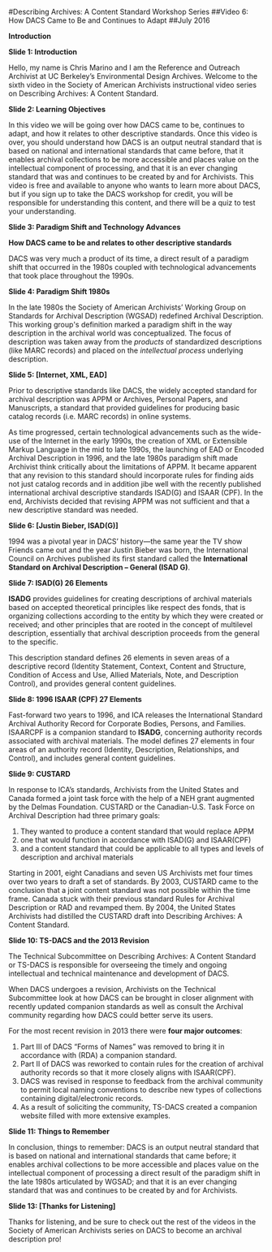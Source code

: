 ﻿#Describing Archives: A Content Standard Workshop Series
##Video 6: How DACS Came to Be and Continues to Adapt
##July 2016
<br/>

**Introduction**

**Slide 1: Introduction**

Hello, my name is Chris Marino and I am the Reference and Outreach Archivist at UC Berkeley’s Environmental Design Archives. Welcome to the sixth video in the Society of American Archivists instructional video series on Describing Archives: A Content Standard.

**Slide 2: Learning Objectives**

In this video we will be going over how DACS came to be, continues to adapt, and how it relates to other descriptive standards. Once this video is over, you should understand how DACS is an output neutral standard that is based on national and international standards that came before, that it enables archival collections to be more accessible and places value on the intellectual component of processing, and that it is an ever changing standard that was and continues to be created by and for Archivists. This video is free and available to anyone who wants to learn more about DACS, but if you sign up to take the DACS workshop for credit, you will be responsible for understanding this content, and there will be a quiz to test your understanding.

**Slide 3: Paradigm Shift and Technology Advances**

**How DACS came to be and relates to other descriptive standards**

DACS was very much a product of its time, a direct result of a paradigm shift that occurred in the 1980s coupled with technological advancements that took place throughout the 1990s.

**Slide 4: Paradigm Shift 1980s**

In the late 1980s the Society of American Archivists’ Working Group on Standards for Archival Description (WGSAD) redefined Archival Description. This working group's definition marked a paradigm shift in the way description in the archival world was conceptualized. The focus of description was taken away from the *products* of standardized descriptions (like MARC records) and placed on the *intellectual process* underlying description.

**Slide 5: \[Internet, XML, EAD\]**

Prior to descriptive standards like DACS, the widely accepted standard for archival description was APPM or Archives, Personal Papers, and Manuscripts, a standard that provided guidelines for producing basic catalog records (i.e. MARC records) in online systems.

As time progressed, certain technological advancements such as the wide-use of the Internet in the early 1990s, the creation of XML or Extensible Markup Language in the mid to late 1990s, the launching of EAD or Encoded Archival Description in 1996, and the late 1980s paradigm shift made Archivist think critically about the limitations of APPM. It became apparent that any revision to this standard should incorporate rules for finding aids not just catalog records and in addition jibe well with the recently published international archival descriptive standards ISAD(G) and ISAAR (CPF). In the end, Archivists decided that revising APPM was not sufficient and that a new descriptive standard was needed.

**Slide 6: \[Justin Bieber, ISAD(G)\]**

1994 was a pivotal year in DACS’ history—the same year the TV show Friends came out and the year Justin Bieber was born, the International Council on Archives published its first standard called the **International Standard on Archival Description – General (ISAD G)**.

**Slide 7: ISAD(G) 26 Elements**

**ISADG** provides guidelines for creating descriptions of archival materials based on accepted theoretical principles like respect des fonds, that is organizing collections according to the entity by which they were created or received; and other principles that are rooted in the concept of multilevel description, essentially that archival description proceeds from the general to the specific.

This description standard defines 26 elements in seven areas of a descriptive record (Identity Statement, Context, Content and Structure, Condition of Access and Use, Allied Materials, Note, and Description Control), and provides general content guidelines.

**Slide 8: 1996 ISAAR (CPF) 27 Elements**

Fast-forward two years to 1996, and ICA releases the International Standard Archival Authority Record for Corporate Bodies, Persons, and Families. ISAARCPF is a companion standard to **ISADG**, concerning authority records associated with archival materials. The model defines 27 elements in four areas of an authority record (Identity, Description, Relationships, and Control), and includes general content guidelines.

**Slide 9: CUSTARD**

In response to ICA’s standards, Archivists from the United States and Canada formed a joint task force with the help of a NEH grant augmented by the Delmas Foundation. CUSTARD or the Canadian-U.S. Task Force on Archival Description had three primary goals:

1. They wanted to produce a content standard that would replace APPM
2. one that would function in accordance with ISAD(G) and ISAAR(CPF)
3. and a content standard that could be applicable to all types and levels of description and archival materials

Starting in 2001, eight Canadians and seven US Archivists met four times over two years to draft a set of standards. By 2003, CUSTARD came to the conclusion that a joint content standard was not possible within the time frame. Canada stuck with their previous standard Rules for Archival Description or RAD and revamped them. By 2004, the United States Archivists had distilled the CUSTARD draft into Describing Archives: A Content Standard.

**Slide 10: TS-DACS and the 2013 Revision**

The Technical Subcommittee on Describing Archives: A Content Standard or TS-DACS is responsible for overseeing the timely and ongoing intellectual and technical maintenance and development of DACS.

When DACS undergoes a revision, Archivists on the Technical Subcommittee look at how DACS can be brought in closer alignment with recently updated companion standards as well as consult the Archival community regarding how DACS could better serve its users.

For the most recent revision in 2013 there were **four major outcomes**:

1. Part III of DACS “Forms of Names” was removed to bring it in accordance with (RDA) a companion standard.
2. Part II of DACS was reworked to contain rules for the creation of archival authority records so that it more closely aligns with ISAAR(CPF).
3. DACS was revised in response to feedback from the archival community to permit local naming conventions to describe new types of collections containing digital/electronic records.
4. As a result of soliciting the community, TS-DACS created a companion website filled with more extensive examples.

**Slide 11: Things to Remember**

In conclusion, things to remember: DACS is an output neutral standard that is based on national and international standards that came before; it enables archival collections to be more accessible and places value on the intellectual component of processing a direct result of the paradigm shift in the late 1980s articulated by WGSAD; and that it is an ever changing standard that was and continues to be created by and for Archivists.

**Slide 13: \[Thanks for Listening\]**

Thanks for listening, and be sure to check out the rest of the videos in the Society of American Archivists series on DACS to become an archival description pro!
